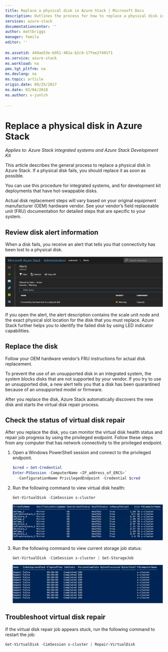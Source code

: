 ```yaml
---
title: Replace a physical disk in Azure Stack | Microsoft Docs
description: Outlines the process for how to replace a physical disk in Azure Stack.
services: azure-stack
documentationcenter: ''
author: mattbriggs
manager: femila
editor: ''

ms.assetid: 449ae53e-b951-401a-b2c9-17fee2f491f1
ms.service: azure-stack
ms.workload: na
pms.tgt_pltfrm: na
ms.devlang: na
ms.topic: article
origin.date: 09/25/2017
ms.date: 03/04/2018
ms.author: v-junlch

---
```


# Replace a physical disk in Azure Stack

*Applies to: Azure Stack integrated systems and Azure Stack Development Kit*

This article describes the general process to replace a physical disk in Azure Stack. If a physical disk fails, you should replace it as soon as possible.

You can use this procedure for integrated systems, and for development kit deployments that have hot-swappable disks.

Actual disk replacement steps will vary based on your original equipment manufacturer (OEM) hardware vendor. See your vendor’s field replaceable unit (FRU) documentation for detailed steps that are specific to your system. 

## Review disk alert information
When a disk fails, you receive an alert that tells you that connectivity has been lost to a physical disk. 

 ![Alert showing connectivity lost to physical disk](./media/azure-stack-replace-disk/DiskAlert.png)

If you open the alert, the alert description contains the scale unit node and the exact physical slot location for the disk that you must replace. Azure Stack further helps you to identify the failed disk by using LED indicator capabilities.

 ## Replace the disk

Follow your OEM hardware vendor’s FRU instructions for actual disk replacement.

To prevent the use of an unsupported disk in an integrated system, the system blocks disks that are not supported by your vendor. If you try to use an unsupported disk, a new alert tells you that a disk has been quarantined because of an unsupported model or firmware.

After you replace the disk, Azure Stack automatically discovers the new disk and starts the virtual disk repair process.  
 
 ## Check the status of virtual disk repair
 
 After you replace the disk, you can monitor the virtual disk health status and repair job progress by using the privileged endpoint. Follow these steps from any computer that has network connectivity to the privileged endpoint.

1. Open a Windows PowerShell session and connect to the privileged endpoint.
    ````PowerShell
    $cred = Get-Credential
    Enter-PSSession -ComputerName <IP_address_of_ERCS>`
      -ConfigurationName PrivilegedEndpoint -Credential $cred
    ```` 
  
2. Run the following command to view virtual disk health:
    ````PowerShell
    Get-VirtualDisk -CimSession s-cluster
    ````
   ![Powershell output of Get-VirtualDisk command](./media/azure-stack-replace-disk/GetVirtualDiskOutput.png)

3. Run the following command to view current storage job status:
    ```PowerShell
    Get-VirtualDisk -CimSession s-cluster | Get-StorageJob
    ````
      ![Powershell output of Get-StorageJob command](./media/azure-stack-replace-disk/GetStorageJobOutput.png)

## Troubleshoot virtual disk repair

If the virtual disk repair job appears stuck, run the following command to restart the job:
  ````PowerShell
  Get-VirtualDisk -CimSession s-cluster | Repair-VirtualDisk
  ```` 

